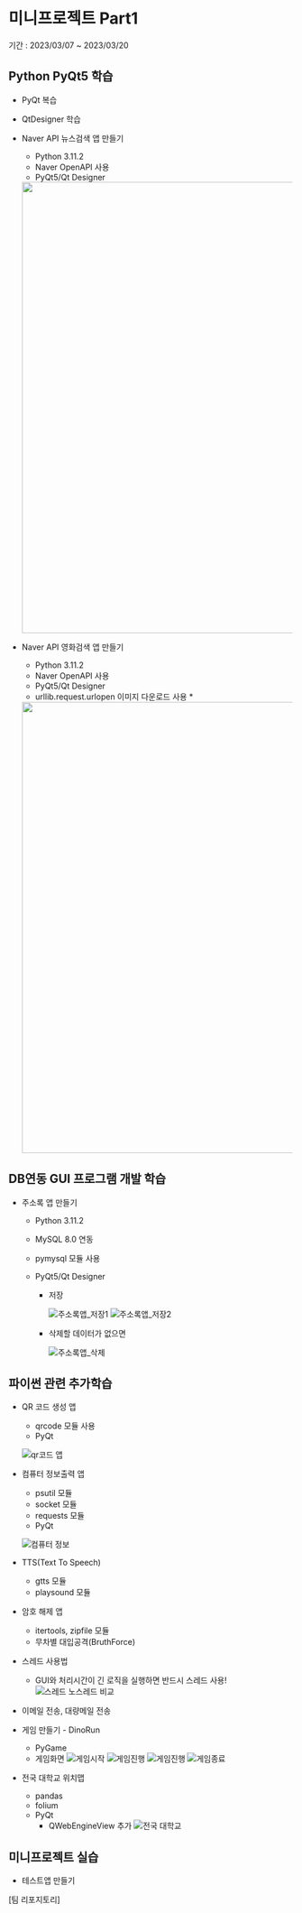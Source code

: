 # 미니프로젝트 Part1
기간 : 2023/03/07 ~ 2023/03/20

## Python PyQt5 학습
- PyQt 복습
- QtDesigner 학습
- Naver API 뉴스검색 앱 만들기
  - Python 3.11.2
  - Naver OpenAPI 사용
  - PyQt5/Qt Designer
  <!-- HTML 주석
  ![네이버뉴스앱](https://github.com/llsuzn/Mini_Projects/blob/main/images/naver_news.png?raw=true)
  -->
  <img src="https://github.com/llsuzn/Mini_Projects/blob/main/images/naver_news2.png?raw=true" width=800 />

- Naver API 영화검색 앱 만들기 
  - Python 3.11.2
  - Naver OpenAPI 사용
  - PyQt5/Qt Designer
  - urllib.request.urlopen 이미지 다운로드 사용 *
  <img src="https://github.com/llsuzn/Mini_Projects/blob/main/images/naver_movie.png?raw=true" width=800 /> 

## DB연동 GUI 프로그램 개발 학습
- 주소록 앱 만들기
  - Python 3.11.2
  - MySQL 8.0 연동
  - pymysql 모듈 사용
  - PyQt5/Qt Designer
  
    - 저장

      ![주소록앱_저장1](https://github.com/llsuzn/Mini_Projects/blob/main/images/addressbook_save0.png?raw=true)
      ![주소록앱_저장2](https://github.com/llsuzn/Mini_Projects/blob/main/images/addressbook_save1.png?raw=true)  
  
    - 삭제할 데이터가 없으면

      ![주소록앱_삭제](https://github.com/llsuzn/Mini_Projects/blob/main/images/delete.png?raw=true)  
  
## 파이썬 관련 추가학습
- QR 코드 생성 앱
  - qrcode 모듈 사용
  - PyQt

  ![qr코드 앱](https://github.com/llsuzn/Mini_Projects/blob/main/images/qrcodeApp.png?raw=true)  


- 컴퓨터 정보출력 앱
  - psutil 모듈
  - socket 모듈
  - requests 모듈
  - PyQt

  ![컴퓨터 정보](https://github.com/llsuzn/Mini_Projects/blob/main/images/cominfoApp.png?raw=true)  

- TTS(Text To Speech)
  - gtts 모듈
  - playsound 모듈

- 암호 해제 앱
  - itertools, zipfile 모듈
  - 무차별 대입공격(BruthForce)

- 스레드 사용법
  - GUI와 처리시간이 긴 로직을 실행하면 반드시 스레드 사용! 
  ![스레드 노스레드 비교](https://github.com/llsuzn/Mini_Projects/blob/main/images/thread.png?raw=true)

- 이메일 전송, 대량메일 전송

- 게임 만들기 - DinoRun
  - PyGame
  - 게임화면
  ![게임시작](https://github.com/llsuzn/Mini_Projects/blob/main/images/StartGame.png?raw=true)
  ![게임진행](https://github.com/llsuzn/Mini_Projects/blob/main/images/GamePlay.png?raw=true)
  ![게임진행](https://github.com/llsuzn/Mini_Projects/blob/main/images/PyGame.png?raw=true)
  ![게임종료](https://github.com/llsuzn/Mini_Projects/blob/main/images/EndGame.png?raw=true)

- 전국 대학교 위치맵
  - pandas
  - folium
  - PyQt
    - QWebEngineView 추가
  ![전국 대학교](https://github.com/llsuzn/Mini_Projects/blob/main/images/universityMap.png?raw=true)    
    
## 미니프로젝트 실습
- 테스트앱 만들기

[팀 리포지토리]
